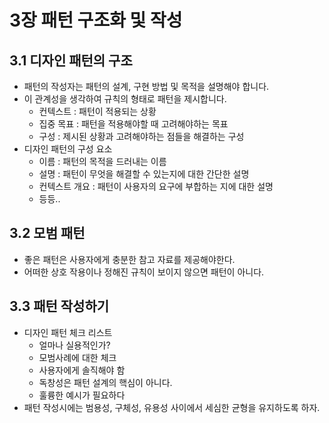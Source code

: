 # 3장 패턴 구조화 및 작성

## 3.1 디자인 패턴의 구조

- 패턴의 작성자는 패턴의 설계, 구현 방법 및 목적을 설명해야 합니다.
- 이 관계성을 생각하여 규칙의 형태로 패턴을 제시합니다.
    - 컨텍스트 : 패턴이 적용되는 상황
    - 집중 목표 : 패턴을 적용해야할 때 고려해야하는 목표
    - 구성 : 제시된 상황과 고려해야하는 점들을 해결하는 구성
- 디자인 패턴의 구성 요소
    - 이름 : 패턴의 목적을 드러내는 이름
    - 설명 : 패턴이 무엇을 해결할 수 있는지에 대한 간단한 설명
    - 컨텍스트 개요 : 패턴이 사용자의 요구에 부합하는 지에 대한 설명
    - 등등..

## 3.2 모범 패턴

- 좋은 패턴은 사용자에게 충분한 참고 자료를 제공해야한다.
- 어떠한 상호 작용이나 정해진 규칙이 보이지 않으면 패턴이 아니다.

## 3.3 패턴 작성하기

- 디자인 패턴 체크 리스트
    - 얼마나 실용적인가?
    - 모범사례에 대한 체크
    - 사용자에게 솔직해야 함
    - 독창성은 패턴 설계의 핵심이 아니다.
    - 훌륭한 예시가 필요하다
- 패턴 작성시에는 범용성, 구체성, 유용성 사이에서 세심한 균형을 유지하도록 하자.
